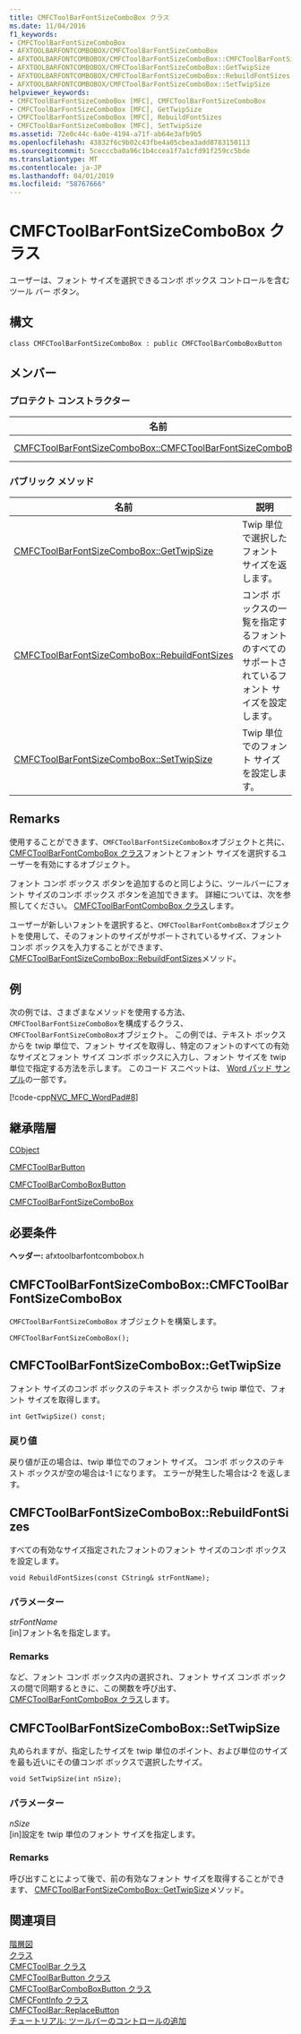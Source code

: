 ```yaml
---
title: CMFCToolBarFontSizeComboBox クラス
ms.date: 11/04/2016
f1_keywords:
- CMFCToolBarFontSizeComboBox
- AFXTOOLBARFONTCOMBOBOX/CMFCToolBarFontSizeComboBox
- AFXTOOLBARFONTCOMBOBOX/CMFCToolBarFontSizeComboBox::CMFCToolBarFontSizeComboBox
- AFXTOOLBARFONTCOMBOBOX/CMFCToolBarFontSizeComboBox::GetTwipSize
- AFXTOOLBARFONTCOMBOBOX/CMFCToolBarFontSizeComboBox::RebuildFontSizes
- AFXTOOLBARFONTCOMBOBOX/CMFCToolBarFontSizeComboBox::SetTwipSize
helpviewer_keywords:
- CMFCToolBarFontSizeComboBox [MFC], CMFCToolBarFontSizeComboBox
- CMFCToolBarFontSizeComboBox [MFC], GetTwipSize
- CMFCToolBarFontSizeComboBox [MFC], RebuildFontSizes
- CMFCToolBarFontSizeComboBox [MFC], SetTwipSize
ms.assetid: 72e0c44c-6a0e-4194-a71f-ab64e3afb9b5
ms.openlocfilehash: 43832f6c9b02c43fbe4a05cbea3add8783150113
ms.sourcegitcommit: 5cecccba0a96c1b4ccea1f7a1cfd91f259cc5bde
ms.translationtype: MT
ms.contentlocale: ja-JP
ms.lasthandoff: 04/01/2019
ms.locfileid: "58767666"
---
```

# <a name="cmfctoolbarfontsizecombobox-class"></a>CMFCToolBarFontSizeComboBox クラス

ユーザーは、フォント サイズを選択できるコンボ ボックス コントロールを含むツール バー ボタン。

## <a name="syntax"></a>構文

```
class CMFCToolBarFontSizeComboBox : public CMFCToolBarComboBoxButton
```

## <a name="members"></a>メンバー

### <a name="protected-constructors"></a>プロテクト コンストラクター

|名前|説明|
|----------|-----------------|
|[CMFCToolBarFontSizeComboBox::CMFCToolBarFontSizeComboBox](#cmfctoolbarfontsizecombobox)|`CMFCToolBarFontSizeComboBox` オブジェクトを構築します。|

### <a name="public-methods"></a>パブリック メソッド

|名前|説明|
|----------|-----------------|
|[CMFCToolBarFontSizeComboBox::GetTwipSize](#gettwipsize)|Twip 単位で選択したフォント サイズを返します。|
|[CMFCToolBarFontSizeComboBox::RebuildFontSizes](#rebuildfontsizes)|コンボ ボックスの一覧を指定するフォントのすべてのサポートされているフォント サイズを設定します。|
|[CMFCToolBarFontSizeComboBox::SetTwipSize](#settwipsize)|Twip 単位でのフォント サイズを設定します。|

## <a name="remarks"></a>Remarks

使用することができます、`CMFCToolBarFontSizeComboBox`オブジェクトと共に、 [CMFCToolBarFontComboBox クラス](../../mfc/reference/cmfctoolbarfontcombobox-class.md)フォントとフォント サイズを選択するユーザーを有効にするオブジェクト。

フォント コンボ ボックス ボタンを追加するのと同じように、ツールバーにフォント サイズのコンボ ボックス ボタンを追加できます。 詳細については、次を参照してください。 [CMFCToolBarFontComboBox クラス](../../mfc/reference/cmfctoolbarfontcombobox-class.md)します。

ユーザーが新しいフォントを選択すると、`CMFCToolBarFontComboBox`オブジェクトを使用して、そのフォントのサイズがサポートされているサイズ、フォント コンボ ボックスを入力することができます、 [CMFCToolBarFontSizeComboBox::RebuildFontSizes](#rebuildfontsizes)メソッド。

## <a name="example"></a>例

次の例では、さまざまなメソッドを使用する方法、`CMFCToolBarFontSizeComboBox`を構成するクラス、`CMFCToolBarFontSizeComboBox`オブジェクト。 この例では、テキスト ボックスからを twip 単位で、フォント サイズを取得し、特定のフォントのすべての有効なサイズとフォント サイズ コンボ ボックスに入力し、フォント サイズを twip 単位で指定する方法を示します。 このコード スニペットは、 [Word パッド サンプル](../../overview/visual-cpp-samples.md)の一部です。

[!code-cpp[NVC_MFC_WordPad#8](../../mfc/reference/codesnippet/cpp/cmfctoolbarfontsizecombobox-class_1.cpp)]

## <a name="inheritance-hierarchy"></a>継承階層

[CObject](../../mfc/reference/cobject-class.md)

[CMFCToolBarButton](../../mfc/reference/cmfctoolbarbutton-class.md)

[CMFCToolBarComboBoxButton](../../mfc/reference/cmfctoolbarcomboboxbutton-class.md)

[CMFCToolBarFontSizeComboBox](../../mfc/reference/cmfctoolbarfontsizecombobox-class.md)

## <a name="requirements"></a>必要条件

**ヘッダー:** afxtoolbarfontcombobox.h

##  <a name="cmfctoolbarfontsizecombobox"></a>  CMFCToolBarFontSizeComboBox::CMFCToolBarFontSizeComboBox

`CMFCToolBarFontSizeComboBox` オブジェクトを構築します。

```
CMFCToolBarFontSizeComboBox();
```

##  <a name="gettwipsize"></a>  CMFCToolBarFontSizeComboBox::GetTwipSize

フォント サイズのコンボ ボックスのテキスト ボックスから twip 単位で、フォント サイズを取得します。

```
int GetTwipSize() const;
```

### <a name="return-value"></a>戻り値

戻り値が正の場合は、twip 単位でのフォント サイズ。 コンボ ボックスのテキスト ボックスが空の場合は-1 になります。 エラーが発生した場合は-2 を返します。

##  <a name="rebuildfontsizes"></a>  CMFCToolBarFontSizeComboBox::RebuildFontSizes

すべての有効なサイズ指定されたフォントのフォント サイズのコンボ ボックスを設定します。

```
void RebuildFontSizes(const CString& strFontName);
```

### <a name="parameters"></a>パラメーター

*strFontName*<br/>
[in]フォント名を指定します。

### <a name="remarks"></a>Remarks

など、フォント コンボ ボックス内の選択され、フォント サイズ コンボ ボックスの間で同期するときに、この関数を呼び出す、 [CMFCToolBarFontComboBox クラス](../../mfc/reference/cmfctoolbarfontcombobox-class.md)します。

##  <a name="settwipsize"></a>  CMFCToolBarFontSizeComboBox::SetTwipSize

丸められますが、指定したサイズを twip 単位のポイント、および単位のサイズを最も近いにその値コンボ ボックスで選択したサイズ。

```
void SetTwipSize(int nSize);
```

### <a name="parameters"></a>パラメーター

*nSize*<br/>
[in]設定を twip 単位のフォント サイズを指定します。

### <a name="remarks"></a>Remarks

呼び出すことによって後で、前の有効なフォント サイズを取得することができます、 [CMFCToolBarFontSizeComboBox::GetTwipSize](#gettwipsize)メソッド。

## <a name="see-also"></a>関連項目

[階層図](../../mfc/hierarchy-chart.md)<br/>
[クラス](../../mfc/reference/mfc-classes.md)<br/>
[CMFCToolBar クラス](../../mfc/reference/cmfctoolbar-class.md)<br/>
[CMFCToolBarButton クラス](../../mfc/reference/cmfctoolbarbutton-class.md)<br/>
[CMFCToolBarComboBoxButton クラス](../../mfc/reference/cmfctoolbarcomboboxbutton-class.md)<br/>
[CMFCFontInfo クラス](../../mfc/reference/cmfcfontinfo-class.md)<br/>
[CMFCToolBar::ReplaceButton](../../mfc/reference/cmfctoolbar-class.md#replacebutton)<br/>
[チュートリアル: ツールバーのコントロールの追加](../../mfc/walkthrough-putting-controls-on-toolbars.md)
